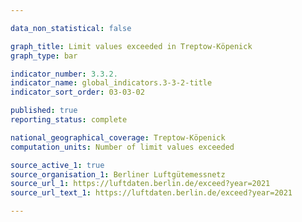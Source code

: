 ```yaml
---

data_non_statistical: false

graph_title: Limit values exceeded in Treptow-Köpenick
graph_type: bar

indicator_number: 3.3.2.
indicator_name: global_indicators.3-3-2-title
indicator_sort_order: 03-03-02

published: true
reporting_status: complete

national_geographical_coverage: Treptow-Köpenick
computation_units: Number of limit values exceeded

source_active_1: true
source_organisation_1: Berliner Luftgütemessnetz
source_url_1: https://luftdaten.berlin.de/exceed?year=2021
source_url_text_1: https://luftdaten.berlin.de/exceed?year=2021

---
```

